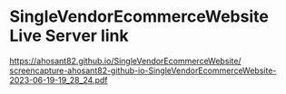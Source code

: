 # SingleVendorEcommerceWebsite Live Server link
https://ahosant82.github.io/SingleVendorEcommerceWebsite/
[screencapture-ahosant82-github-io-SingleVendorEcommerceWebsite-2023-06-19-19_28_24.pdf](https://github.com/ahosant82/SingleVendorEcommerceWebsite/files/11788626/screencapture-ahosant82-github-io-SingleVendorEcommerceWebsite-2023-06-19-19_28_24.pdf)
